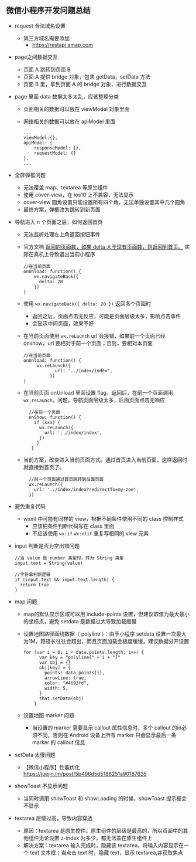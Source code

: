## 微信小程序开发问题总结
* request 合法域名设置
	* 第三方域名需要添加
		* https://restapi.amap.com
* page之间数据交互
	* 页面 A 跳转到页面 B
	* 页面 A 提供 bridge 对象，包含 getData，setData 方法
	* 页面 B 里，拿到页面 A 的 bridge 对象，进行数据交互
*  page 里面 data 数据太多太乱，应该整理分类

	* 页面相关的数据可以放在 viewModel 对象里面
	* 网络相关的数据可以放在 apiModel 里面

		```
		...
		viewModel:{},
		apiModel: {
			responseModel: {},
			requestModel: {}
		},
		...
		
		```
		
* 全屏弹框问题
	* 无法覆盖 map、textarea 等原生组件
	* 使用 cover-view，在 ios10 上不兼容，无法显示
	* cover-view 圆角设置只能设置所有四个角，无法单独设置其中几个圆角
	* 最终方案，弹框改为跳转到新页面

* 导航进入 n 个页面之后，如何返回首页
	* 无法监听处理左上角返回按钮事件
	* 官方文档 [返回的页面数，如果 delta 大于现有页面数，则返回到首页。](https://developers.weixin.qq.com/miniprogram/dev/api/wx.navigateBack.html) 实际在真机上导致退出当前小程序
	
		```
		//在当前页面
		onUnload: function() {
			wx.navigateBack({
			  delta: 20
			})
		}
		```
	* 使用 `wx.navigateBack({
			  delta: 20
			})`  返回多个页面时
		* 返回之后，页面点击无反应，可能是页面层级太多，影响点击事件
		* 会显示中间页面，效果不好
	* 在当前页面使用 `wx.reLaunch` url 会报错，如果前一个页面已经 onshow，url 要相对于前一个页面；否则，要相对本页面

		```
		//在当前页面
		onUnload: function() {
			 wx.reLaunch({
			        url: '../index/index',
			      })
   		}
		```
	* 在当前页面 onUnload 里面设置 flag，返回后，在前一个页面调用 `wx.reLaunch`。问题，导航页面层级太多，后面页面点击无响应

		```
		  //在前一个页面
		  onShow: function() {
		    if (xxx) {
		      wx.reLaunch({
		        url: '../index/index',
		      })
	   		 }
	 	   }
	
		```

	* 当前方案，改变进入当前页面方式。通过首页进入当前页面，这样返回时就直接到首页了。

		```
		  //前一个页面通过首页跳转到后面页面
		  wx.reLaunch({
	        url: '../index/index?redirectTo=my-zoe',
	      })
	
		```
	
* 避免重复代码
	* wxml 中可能有同样的 view，根据不同条件使用不同的 class 控制样式
		* 应该把条件判断代码写在 class 里面
		* 不应该使用 `wx:if` `wx:elif` 重复写相同的 view 元素

* input 判断是否为空出错问题

	```
	//当 value 是 number 类型时，转为 String 类型
	input.text = String(value)
	
	//字符串判断逻辑
	if (input.text && input.text.length) {
	  return true
	}
	
	```


* map 问题
	* map的默认显示区域可以用 include-points 设置，但建议取值为最大最小的坐标点，避免 setdata 是数据过大导致加载缓慢
	* 设置地图路径画线数据（ polyline ）：由于小程序 setdata 设置一次最大为1M，路径长往往会超出，而且页面加载会极度缓慢，建议数据分开设置
	
		```
		for (var i = 0; i < data.points.length; i++) {
	          var key = "polyline[" + i + "]"
	          var obj = {}
	          obj[key] = {
	            points: data.points[i],
	            arrowLine: true,
	            color: "#4693fd",
	            width: 5,
	          }
	          that.setData(obj)
	        }
		```
	
	* 设置地图 marker 问题
		* 当设置的 marker 需要显示 callout 属性信息时，多个 callout 的id必须不同，否则在 Android 设备上所有 marker 只会显示最后一条 marker 的 callout 信息
* setData 太慢问题
	* 【微信小程序】性能优化<https://juejin.im/post/5b496d5d5188251a90187635>

* showToast 不显示问题
	* 当同时调用 showToast 和 showLoading 的时候，showToast 提示框会不显示
 
* textarea 层级过高，导致内容穿透
	* 原因：textarea 是原生控件。原生组件的层级是最高的，所以页面中的其他组件无论设置 z-index 为多少，都无法盖在原生组件上
	* 解决方案：textarea 输入完成时，隐藏该 textarea，将输入内容显示在一个 text 文本框；当点击 text 时，隐藏 text，显示 textarea,并获取焦点